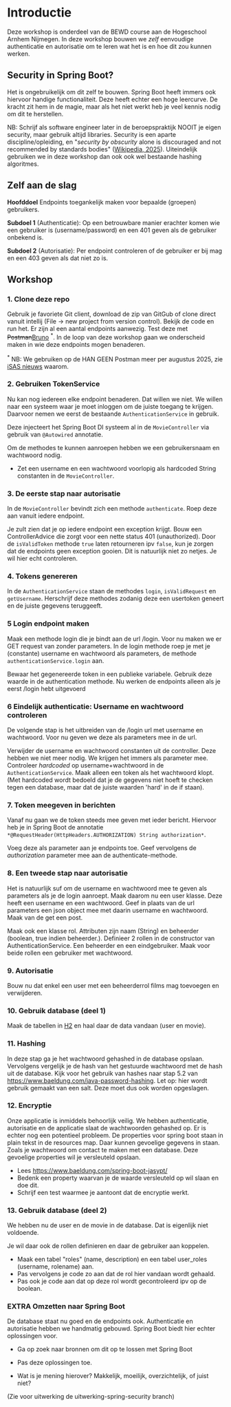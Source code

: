 # Introductie

Deze workshop is onderdeel van de BEWD course aan de Hogeschool Arnhem Nijmegen.
In deze workshop bouwen we *zelf* eenvoudige authenticatie en autorisatie om te leren wat het is en hoe dit zou kunnen werken.

## Security in Spring Boot?

Het is ongebruikelijk om dit zelf te bouwen.
Spring Boot heeft immers ook hiervoor handige functionaliteit. Deze heeft echter een hoge leercurve.
De kracht zit hem in de magie, maar als het niet werkt heb je veel kennis nodig om dit te herstellen.

NB: Schrijf als software engineer later in de beroepspraktijk NOOIT je eigen security, maar gebruik altijd libraries. Security is een aparte discipline/opleiding, en "*security by obscurity* alone is discouraged and not recommended by standards bodies" ([Wikipedia, 2025](https://en.wikipedia.org/wiki/Security_through_obscurity)). Uiteindelijk gebruiken we in deze workshop dan ook ook wel bestaande hashing algoritmes.

## Zelf aan de slag

**Hoofddoel**
Endpoints toegankelijk maken voor bepaalde (groepen) gebruikers.

**Subdoel 1**
(Authenticatie): Op een betrouwbare manier erachter komen wie een gebruiker is (username/password) en een 401 geven als de gebruiker onbekend is.

**Subdoel 2**
(Autorisatie): Per endpoint controleren of de gebruiker er bij mag en een 403 geven als dat niet zo is.

## Workshop

### 1. Clone deze repo

Gebruik je favoriete Git client, download de zip van GitGub of clone direct vanuit intellij (File -> new project from version control).
Bekijk de code en run het. Er zijn al een aantal endpoints aanwezig. Test deze met ~~Postman~~[Bruno](https://www.usebruno.com/downloads) <sup>*</sup>.
In de loop van deze workshop gaan we onderscheid maken in wie deze endpoints mogen benaderen.

<sup>*</sup> NB: We gebruiken op de HAN GEEN Postman meer per augustus 2025, zie [iSAS nieuws](https://isas.han.nl/Default.aspx?F=NieuwsDetails&Eigenaar=AIM&Datum=2025-09-02&Titel=Stop+gebruik+Postman&Return=Nieuws) waarom.

### 2. Gebruiken TokenService

Nu kan nog iedereen elke endpoint benaderen. Dat willen we niet. We willen naar een systeem waar je moet inloggen om de juiste toegang te krijgen.
Daarvoor nemen we eerst de bestaande `AuthenticationService` in gebruik.

Deze injecteert het Spring Boot DI systeem al in de `MovieController` via gebruik van `@Autowired` annotatie.

Om de methodes te kunnen aanroepen hebben we een gebruikersnaam en wachtwoord nodig.

- Zet een username en een wachtwoord voorlopig als hardcoded String constanten in de `MovieController`.

### 3. De eerste stap naar autorisatie

In de `MovieController` bevindt zich een methode `authenticate`.
Roep deze aan vanuit iedere endpoint.

Je zult zien dat je op iedere endpoint een exception krijgt.
Bouw een ControllerAdvice die zorgt voor een nette status 401 (unauthorized).
Door de `isValidToken` methode `true` laten retourneren ipv `false`, kun je zorgen dat de endpoints geen exception gooien.
Dit is natuurlijk niet zo netjes. Je wil hier echt controleren.

### 4. Tokens genereren

In de `AuthenticationService` staan de methodes `login`, `isValidRequest` en `getUsername`.
Herschrijf deze methodes zodanig deze een usertoken geneert en de juiste gegevens teruggeeft.

### 5 Login endpoint maken

Maak een methode login die je bindt aan de url /login.
Voor nu maken we er GET request van zonder parameters.
In de login methode roep je met je (constante) username en wachtwoord als parameters, de methode `authenticationService.login` aan.

Bewaar het gegenereerde token in een publieke variabele.
Gebruik deze waarde in de authentication methode.
Nu werken de endpoints alleen als je eerst /login hebt uitgevoerd

### 6 Eindelijk authenticatie: Username en wachtwoord controleren

De volgende stap is het uitbreiden van de /login url met username en wachtwoord.
Voor nu geven we deze als parameters mee in de url.

Verwijder de username en wachtwoord constanten uit de controller. Deze hebben we niet meer nodig. We krijgen het immers als parameter mee.
Controleer *hardcoded* op username+wachtwoord in de `AuthenticationService`. Maak alleen een token als het wachtwoord klopt.
(Met hardcoded wordt bedoeld dat je de gegevens niet hoeft te checken tegen een database, maar dat de juiste waarden 'hard' in de if staan).

### 7. Token meegeven in berichten

Vanaf nu gaan we de token steeds mee geven met ieder bericht.
Hiervoor heb je in Spring Boot de annotatie `*@RequestHeader(HttpHeaders.AUTHORIZATION) String authorization*`.

Voeg deze als parameter aan je endpoints toe.
Geef vervolgens de *authorization* parameter mee aan de authenticate-methode.

### 8. Een tweede stap naar autorisatie

Het is natuurlijk suf om de username en wachtwoord mee te geven als parameters als je de login aanroept.
Maak daarom nu een user klasse. Deze heeft een username en een wachtwoord.
Geef in plaats van de url parameters een json object mee met daarin username en wachtwoord. Maak van de get een post.

Maak ook een klasse rol. Attributen zijn naam (String) en beheerder (boolean, true indien beheerder.).
Definieer 2 rollen in de constructor van AuthenticationService. Een beheerder en een eindgebruiker.
Maak voor beide rollen een gebruiker met wachtwoord.

### 9. Autorisatie

Bouw nu dat enkel een user met een beheerderrol films mag toevoegen en verwijderen.

### 10. Gebruik database (deel 1)

Maak de tabellen in [H2](https://medium.com/@akshatakanaje08/setting-up-h2-for-testing-in-spring-boot-application-7f016220a475) en haal daar de data vandaan (user en movie).

### 11. Hashing

In deze stap ga je het wachtwoord gehashed in de database opslaan.
Vervolgens vergelijk je de hash van het gestuurde wachtwoord met de hash uit de database.
Kijk voor het gebruik van hashes naar stap 5.2 van https://www.baeldung.com/java-password-hashing.
Let op: hier wordt gebruik gemaakt van een salt. Deze moet dus ook worden opgeslagen.

### 12. Encryptie

Onze applicatie is inmiddels behoorlijk veilig.
We hebben authenticatie, autorisatie en de applicatie slaat de wachtwoorden gehashed op.
Er is echter nog een potentieel probleem.
De properties voor spring boot staan in plain tekst in de resources map.
Daar kunnen gevoelige gegevens in staan. Zoals je wachtwoord om contact te maken met een database.
Deze gevoelige properties wil je versleuteld opslaan.

- Lees https://www.baeldung.com/spring-boot-jasypt/
- Bedenk een property waarvan je de waarde versleuteld op wil slaan en doe dit.
- Schrijf een test waarmee je aantoont dat de encryptie werkt.

### 13. Gebruik database (deel 2)

We hebben nu de user en de movie in de database. Dat is eigenlijk niet voldoende.

Je wil daar ook de rollen definieren en daar de gebruiker aan koppelen.

- Maak een tabel "roles" (name, description) en een tabel user_roles (username, rolename) aan.
- Pas vervolgens je code zo aan dat de rol hier vandaan wordt gehaald.
- Pas ook je code aan dat op deze rol wordt gecontroleerd ipv op de boolean.

### EXTRA Omzetten naar Spring Boot

De database staat nu goed en de endpoints ook. Authenticatie en autorisatie hebben we handmatig gebouwd.
Spring Boot biedt hier echter oplossingen voor.

- Ga op zoek naar bronnen om dit op te lossen met Spring Boot
- Pas deze oplossingen toe.

- Wat is je mening hierover? Makkelijk, moeilijk, overzichtelijk, of juist niet?

(Zie voor uitwerking de uitwerking-spring-security branch)
